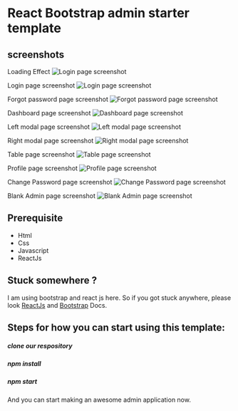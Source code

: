 # React Bootstrap admin starter template

<!-- To do  --



-->

<!---Changes which I think to be implemented To do ---

1. show all the transaction of aya and customer
    1.1 like which aya have been assigned from starting in the form table
    1.2 their transaction history

2. update the table of customer list with more details ✅

3. in the table of aya list, their will be one more column for to check , whether aya is assigned? ✅
    3.1 also their will be one more column to know the rate of aya
    3.2 days left for the aya, add one more column
    3.3 location column one more
    3.4 change aya code like customer code  ✅
    3.5 name of customer assigned to aya ✅
    3.6 status of payment, due or paid 

4 remove gender column from aya payment
    4.1 add remaiining column

5 remove  customer payment , column of guardian name
    5.1 add remaining money to take from customer add one column

6 updTE THE Table with mui table to enable sorting and filter  ✅

7 when going to edit the aya assign page, then it should show, which customer is assigned to them
    7.1 also in front of customer their should be one button, name as change , which redirect to change ayaassigned to customer
    7.2 also put one button which redirect to assigned customer and payment received

8 give option to update image in both customer and aya

9 PER MONTH PROFIT AND OVERALL PROFIT

10 in generate bill we can show all customer and aya assigned



  -->

<!-- --------SMALL Doubts ---------

aya assigned not cleared some point like

1.like agr aya assigned nhi hua hai to, aya ko assign kr do
ab jab nayi aaya ko assign krna hai tb, pooch lo, previous aaya ko rkhna hai ya nhi
agr rkhna hai to usi ke hisaab se ending date set kr do , us aaya ka
bas phir show kr do, ki kon kon se aaya aaigned hai kis kis customer ko
 
2 . ismein ek or case ban skta hai ki, agr koi aya aise nhi hai jo day night ke liye kaam kr rhi
to uske liye hmhe customer ko ek se adhik assign krna hoga 

 -->


<!-- Bugs👇 ----

1 .create a check such that, when we generate bill, it should only be generated , when all the entries 
are filled.

2. entries are coming in reverse, correct it ✅
 
3. when aya are deleting then it should not show assigned to anyone ✅
    

 -->


## screenshots

Loading Effect
![Login page screenshot](/screenshots/loading.png)

Login page screenshot
![Login page screenshot](/screenshots/login.png)

Forgot password page screenshot
![Forgot password page screenshot](/screenshots/forgot-password.png)

Dashboard page screenshot
![Dashboard page screenshot](/screenshots/dashboard.png)

Left modal page screenshot
![Left modal page screenshot](/screenshots/left-modal.png)

Right modal page screenshot
![Right modal page screenshot](/screenshots/right-modal.png)

Table page screenshot
![Table page screenshot](/screenshots/table.png)

Profile page screenshot
![Profile page screenshot](/screenshots/profile.png)

Change Password page screenshot
![Change Password page screenshot](/screenshots/change-password.png)

Blank Admin page screenshot
![Blank Admin page screenshot](/screenshots/blank-page.png)

## Prerequisite

-   Html
-   Css
-   Javascript
-   ReactJs

## Stuck somewhere ?

I am using bootstrap and react js here. So if you got stuck anywhere, please look [ReactJs](https://reactjs.org/docs/getting-started.html) and [Bootstrap](https://getbootstrap.com/docs/4.1/getting-started/introduction) Docs.

## Steps for how you can start using this template: 

##### clone our respository

##### npm install

##### npm start

And you can start making an awesome admin application now.


<!-- changes to do -- 

1 . Dashboard
    1.1 in dashboard here we have to show the total customer with their payment status,

2. excehange of dat awhen assigning to one ✅

3. customer can visit aya , and aya can visit customer ✅

4. show assign aya , and assign customer when no one is assigned ✅

5. show go to generate bill when no one is bill is generated 

6. in generate bill create one more column for edit the information of that index

7. for total available nanny for work we can do, which is taking rest we can set current active status and then keep counter, or keep counting 

8. for total customer bill, we can add recently how much bill is generated for and then we can show the total sum of that

9. for a security money we can add all  security money

10. total amount received  from customer we can add all the amount received from customer

11. for total aya payment, we can again do same thing

12. in aya payment, add more column for total money paid , and amount remaining

13. add new customer is not working , check it out ✅

14. remove aya and customer functionality is not added

15. so in customer payment what we have to do here is, receive the amount update ✅

16. sabse phle 


 <!-- changes completed
 
 1. tabel updated with filter
 2. required filled in add customer and add aya , correect present check address

 3. delete confirmation is remaining
 4. update profile is remaining

 5. print table button completed 

 6 . fetching of ayaassign and customerassign is done

 7. exchange of ayaassignedDetails and assignedCustomerDetails is remaining

 8. api fetched for customer and aya, for payment


  -->


  <!-- 
  
  1. delete aya , or custoemer then it should first give alert message , are you sure, then remove that aya
  2.  and remove from the customer to blank to whom aya was assigned

  3. day-night , ismein kya hai ki , 

  4. when we, create customer code then, we are generating it from previous recrods, and if it is
  deleted then the, customer again keep hold of previous code 
    4.1 so you can do something to keep pointer and always assigned value next, so that it donn't repeat

  5. ismein jab replace kr rhe hai toh, aya ke bhi side se update ho jana chahiye ki, banda assign hua hai from, to date and purpose and rate

    
  


   -->


   <!-- what remaining complete it by today
   
   1. in custoomer list when the customer is replaced, then the overall structure ofassignedAyaDetails, is distorted, don't know why?  ✅

   2. in payment section , show which customer bill is not generated ✅

   3. then in the payment view, give update, read , and delete functionality, both for aya and customer

   4. then show the admin profit on the basis of generated bill of any customer or aya, 
   when generated then the admin profit details get updated

   5. in the security money not given page, we can show the remaining balance remaining of customer ✅

   6. if the rate is wrong generated, then i have to give edit and delete option, in which the 
index will be shared and delete and edit api will run, for replace details and assigned details

   7. give option to generate bill for replaced aya

   8. can give customer for leave, if on leave, then show it is assigned

   8. admin dashboard






   
   <!-- miscellaneous
    
    1. try out to give CURD operation in asssignedayadetails
    2 . in customer list  and aya list
    3. in customer assign we can give print option 
    4. in payment also we can give print option , also all replacement should show
    5. their should be different page for aya bill and customer bill
    -->
   
    
    